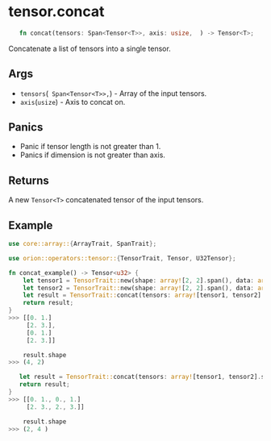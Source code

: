 # tensor.concat

```rust 
   fn concat(tensors: Span<Tensor<T>>, axis: usize,  ) -> Tensor<T>;
```

Concatenate a list of tensors into a single tensor.

## Args

* `tensors`(` Span<Tensor<T>>,`) - Array of the input tensors.
* `axis`(`usize`) -  Axis to concat on.

## Panics

* Panic if tensor length is not greater than 1.
* Panics if dimension is not greater than axis.

## Returns 

A new `Tensor<T>` concatenated tensor of the input tensors.

## Example

```rust
use core::array::{ArrayTrait, SpanTrait};

use orion::operators::tensor::{TensorTrait, Tensor, U32Tensor};

fn concat_example() -> Tensor<u32> {
    let tensor1 = TensorTrait::new(shape: array![2, 2].span(), data: array![0, 1, 2, 3].span(),);
    let tensor2 = TensorTrait::new(shape: array![2, 2].span(), data: array![0, 1, 2, 3].span(),);
    let result = TensorTrait::concat(tensors: array![tensor1, tensor2].span(), axis: 0);
    return result;
}
>>> [[0. 1.]
     [2. 3.],
     [0. 1.]
     [2. 3.]]

    result.shape
>>> (4, 2)

   let result = TensorTrait::concat(tensors: array![tensor1, tensor2].span(), axis: 1);
   return result;
}
>>> [[0. 1., 0., 1.]
     [2. 3., 2., 3.]]

    result.shape
>>> (2, 4 ) 
```
